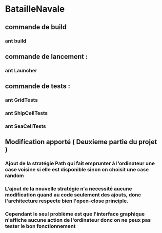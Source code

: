 # BatailleNavale

## commande de build 
### ant build

## commande de lancement :
### ant Launcher


## commande de tests :
### ant GridTests
### ant ShipCellTests
### ant SeaCellTests

## Modification apporté ( Deuxieme partie du projet )
### Ajout de la stratégie Path qui fait emprunter à l'ordinateur une case voisine si elle est disponible sinon on choisit une case random
### L'ajout de la nouvelle stratégie n'a necessité aucune modification quand au code seulement des ajouts, donc l'architecture respecte bien l'open-close principle.
### Cependant le seul problème est que l'interface graphique n'affiche aucune action de l'ordinateur donc on ne peux pas tester le bon fonctionnement
